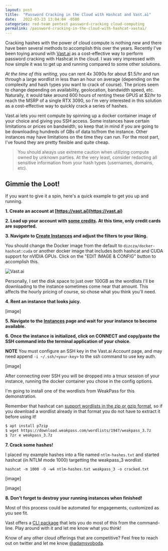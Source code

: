 ```yaml
---
layout: post
title:  "Password Cracking in the Cloud with Hashcat and Vast.ai"
date:   2022-03-23 13:04:04 -0500
categories: red-team pentest password-cracking cloud-computing
permalink: /password-cracking-in-the-cloud-with-hashcat-vastai/
---
```


Cracking hashes with the power of cloud compute is nothing new and there have been several methods to accomplish this over the years. Recently I've been toying around with [Vast.ai](https://vast.ai/) as a cost-effective way to perform password cracking with Hashcat in the cloud. I was very impressed with how simple it was to get up and running compared to some other solutions.

_At the time of this writing_, you can rent 4x 3090s for about $1.5/hr and run through a large wordlist in less than an hour on average (depending on the complexity and hash types you want to crack of course). The prices seem to change depending on availability, geolocation, bandwidth speed, etc. Naturally, it would take around 600 hours of renting these GPUS at $2/hr to reach the MSRP of a single RTX 3090, so I'm very interested in this solution as a cost-effective way to quickly crack a series of hashes.

Vast.ai lets you rent compute by spinning up a docker container image of your choice and giving you SSH access. Some instances have certain limitations or prices on bandwidth, so keep that in mind if you are going to be downloading hundreds of GBs of data to/from the instance. Other instances may have limitations on the time they can run. For the most part, I've found they are pretty flexible and quite cheap.

> You should always use extreme caution when utilizing compute owned by unknown parties. At the very least, consider redacting all sensitive information from your hash types (usernames, domains, etc).

## Gimmie the Loot!

If you want to give it a spin, here's a quick example to get you up and running.

**1. Create an account at [https://vast.ai](https://vast.ai)**

**2. Load up your account with [some credits](https://vast.ai/console/billing/). At this time, only credit cards are supported.**

**3. Navigate to [Create Instances](https://vast.ai/console/instances/) and adjust the filters to your liking.**

You should change the Docker image from the default to `dizcza/docker-hashcat:cuda` or another docker image that includes both hashcat and CUDA support for nVIDIA GPUs. Click on the "EDIT IMAGE & CONFIG" button to accomplish this.

![Vast.ai](/assets/images/vastai_1.png)

Personally, I set the disk space to just over 100GB as the wordlists I'll be downloading to the instance sometimes come near that amount. This affects the hourly pricing of course, so chose what you think you'll need.

**4. Rent an instance that looks juicy.**

[image]

**5. Navigate to the [Instances](https://vast.ai/console/instances/) page and wait for your instance to become available.**

**6. Once the instance is initialized, click on CONNECT and copy/paste the SSH command into the terminal application of your choice.**

**NOTE** 
You must configure an SSH key in the Vast.ai Account page, and may need append `-i ~/.ssh/<your-key>` to the ssh command to use key auth.

[image]

After connecting over SSH you will be dropped into a tmux session of your instance, running the docker container you chose in the config options.

I'm going to install one of the wordlists from WeakPass for this demonstration.

Remember that hashcat can [support wordlists in the zip or gzip format](https://twitter.com/adamsvoboda/status/1428715349059506184), so if you download a wordlist already in that format you do not have to extract it before using it!

```bash
$ apt install p7zip
$ wget https://download.weakpass.com/wordlists/1947/weakpass_3.7z
$ 7zr e weakpass_3.7z
```

**7. Crack some hashes!**

I placed my example hashes into a file named `ntlm-hashes.txt` and started hashcat (in NTLM mode 1000) targetting the weakpass_3 wordlist.

`hashcat -m 1000 -O -w4 ntlm-hashes.txt weakpass_3 -o cracked.txt`

[image]

[image]

**8. Don't forget to destroy your running instances when finished!**

Most of this process could be automated for engagements, customized as you see fit.

Vast offers a [CLI package](https://vast.ai/console/cli/) that lets you do most of this from the command-line. Play around with it and let me know what you think!

Know of any other cloud offerings that are competitive? Feel free to reach out on twitter and let me know [@adamsvoboda](https://twitter.com/adamsvoboda).